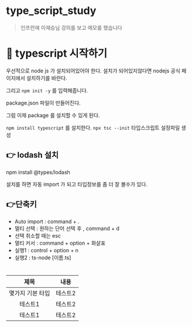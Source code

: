 # type_script_study

> 인프런에 이재승님 강의를 보고 메모를 했습니다

# 📌 typescript 시작하기

우선적으로 node js 가 설치되어있어야 한다.
설치가 되어있지않다면 nodejs 공식 페이지에서 설치하기를 바란다.

그리고 `npm init -y` 를 입력해줍니다.

package.json 파일이 만들어진다.

그럼 이제 package 를 설치할 수 있게 된다. 

`npm install typescript` 를 설치한다.
`npx tsc --init` 타입스크립트 설정파일 생성

## 👉 lodash 설치

npm install @types/lodash

설치를 하면 자동 import 가 되고 타입정보를 좀 더 잘 볼수가 있다.

## 👉단축키

- Auto import : command + .
- 멀티 선택 : 원하는 단어 선택 후 , command + d
- 선택 취소할 때는 esc
- 멀티 커서 : command + option + 화살표
- 실행1 : control + option + n
- 실행2 : ts-node [이름.ts]

# 

|제목|내용|
|:------:|:---:|
|몇가지 기본 타입|테스트2|
|테스트1|테스트2|
|테스트1|테스트2|
